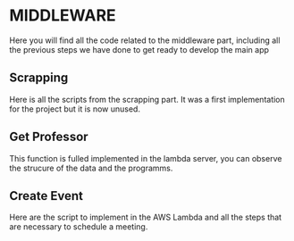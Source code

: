 # MIDDLEWARE
Here you will find all the code related to the middleware part, including all the previous steps we have done to get ready to develop the main app

## Scrapping
Here is all the scripts from the scrapping part. It was a first implementation for the project but it is now unused.

## Get Professor
This function is fulled implemented in the lambda server, you can observe the strucure of the data and the programms.

## Create Event
Here are the script to implement in the AWS Lambda and all the steps that are necessary to schedule a meeting.

